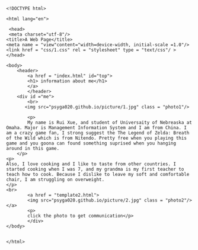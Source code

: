     <!DOCTYPE html>

    <html lang="en">

     <head>
     <meta charset="utf-8"/>
 	<title>A Web Page</title>
	<meta name = "view"content="width=device-width, initial-scale =1.0"/>
	<link href = "css/1.css" rel = "stylesheet" type = "text/css"/ >      
	</head>

    <body>
	    <header>
		    <a href = "index.html" id="top"> 
		    <h1> information about me</h1>
		    </a>
		    </header>
	    <div id ="me">
		    <br>
		   <img src="psyga020.github.io/picture/1.jpg" class = "photo1"/>	

		    <p>
			My name is Rui Xue, and student of Universaity of Nebreaska at Omaha. Major is Management Information System and I am from China. I am a crazy game fan, I strong suggest the The Legend of Zelda: Breath of the Wild which is from Nitendo. Pretty free when you playing this game and you goona can found something suprised when you hanging around in this game. 
	    </p>
	<p>
	Also, I love cooking and I like to taste from other countries. I started cooking when I was 7, and my grandma is my first teacher to teach how to cook. Because I dislike to leave my soft and comfortable chair, I am struggling on overweight.
	</p>
	<br>
		    <a href = "template2.html">
		    <img src="psyga020.github.io/picture/2.jpg" class = "photo2"/></a>
		    <p>
		    click the photo to get communication</p>
		    </div>
    </body>


    </html>




